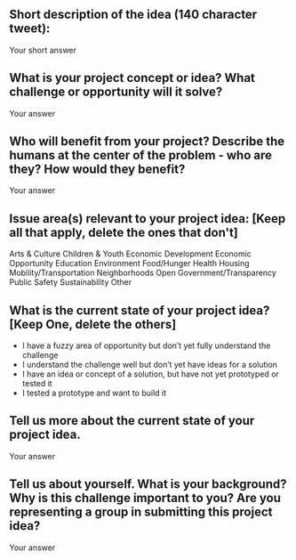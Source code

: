 ## Short description of the idea (140 character tweet):

Your short answer

## What is your project concept or idea? What challenge or opportunity will it solve?

Your answer

## Who will benefit from your project? Describe the humans at the center of the problem - who are they? How would they benefit?  

Your answer

## Issue area(s) relevant to your project idea: [Keep all that apply, delete the ones that don't]

Arts & Culture
Children & Youth
Economic Development
Economic Opportunity
Education
Environment
Food/Hunger
Health
Housing
Mobility/Transportation
Neighborhoods
Open Government/Transparency
Public Safety
Sustainability
Other

## What is the current state of your project idea? [Keep One, delete the others]

- I have a fuzzy area of opportunity but don’t yet fully understand the challenge
- I understand the challenge well but don’t yet have ideas for a solution
- I have an idea or concept of a solution, but have not yet prototyped or tested it
- I tested a prototype and want to build it

## Tell us more about the current state of your project idea.

Your answer

## Tell us about yourself. What is your background? Why is this challenge important to you? Are you representing a group in submitting this project idea? 

Your answer
